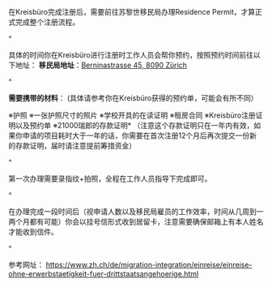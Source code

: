在Kreisbüro完成注册后，需要前往苏黎世移民局办理Residence Permit，才算正式完成整个注册流程。

^

具体的时间你在Kreisbüro进行注册时工作人员会帮你预约，按照预约时间前往以下地址：
**移民局地址**：[Berninastrasse 45, 8090 Zürich](https://goo.gl/maps/CDzxUoomjsara83c7)

^

**需要携带的材料**：
(具体请参考你在Kreisbüro获得的预约单，可能会有所不同）

※护照
※一张护照尺寸的照片
※学校开具的在读证明
※租房合同
※Kreisbüro注册证明以及预约单
※21000瑞郎的存款证明\*
（注意这个存款证明只在一年内有效，如果你申请的项目耗时大于一年的话，你需要在首次注册12个月后再次提交一份新的存款证明，届时请注意提前筹措资金）

^

第一次办理需要录指纹+拍照，全程在工作人员指导下完成即可。

^

在办理完成一段时间后（视申请人数以及移民局雇员的工作效率，时间从几周到一两个月都有可能）你会以挂号信形式收到居留卡，注意需要确保邮箱上有本人姓名才能收到信件。

^

参考网址：
<https://www.zh.ch/de/migration-integration/einreise/einreise-ohne-erwerbstaetigkeit-fuer-drittstaatsangehoerige.html>
